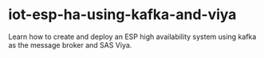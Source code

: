 # iot-esp-ha-using-kafka-and-viya
Learn how to create and deploy an ESP high availability system using kafka as the message broker and SAS Viya.
